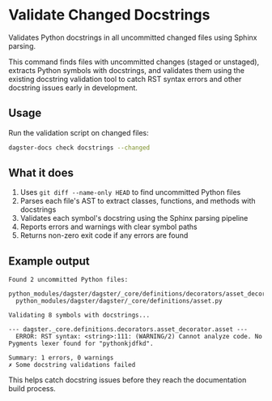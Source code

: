# Validate Changed Docstrings

Validates Python docstrings in all uncommitted changed files using Sphinx parsing.

This command finds files with uncommitted changes (staged or unstaged), extracts Python symbols with docstrings, and validates them using the existing docstring validation tool to catch RST syntax errors and other docstring issues early in development.

## Usage

Run the validation script on changed files:

```bash
dagster-docs check docstrings --changed
```

## What it does

1. Uses `git diff --name-only HEAD` to find uncommitted Python files
2. Parses each file's AST to extract classes, functions, and methods with docstrings
3. Validates each symbol's docstring using the Sphinx parsing pipeline
4. Reports errors and warnings with clear symbol paths
5. Returns non-zero exit code if any errors are found

## Example output

```
Found 2 uncommitted Python files:
  python_modules/dagster/dagster/_core/definitions/decorators/asset_decorator.py
  python_modules/dagster/dagster/_core/definitions/asset.py

Validating 8 symbols with docstrings...

--- dagster._core.definitions.decorators.asset_decorator.asset ---
  ERROR: RST syntax: <string>:111: (WARNING/2) Cannot analyze code. No Pygments lexer found for "pythonkjdfkd".

Summary: 1 errors, 0 warnings
✗ Some docstring validations failed
```

This helps catch docstring issues before they reach the documentation build process.
